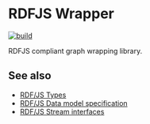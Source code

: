 # RDFJS Wrapper

[![build](https://github.com/matthieubosquet/rdfjs-wrapper/workflows/build/badge.svg?branch=main)](https://github.com/matthieubosquet/rdfjs-wrapper/actions?query=workflow%3A"build")

RDFJS compliant graph wrapping library.


## See also

* [RDF/JS Types](https://github.com/rdfjs/types)
* [RDF/JS Data model specification](http://rdf.js.org/data-model-spec/)
* [RDF/JS Stream interfaces](http://rdf.js.org/stream-spec/)
